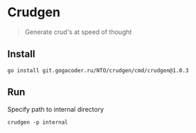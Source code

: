 # Crudgen
> Generate crud's at speed of thought

## Install
```shell
go install git.gogacoder.ru/NTO/crudgen/cmd/crudgen@1.0.3
```

## Run
Specify path to internal directory 
```shell
crudgen -p internal
```
